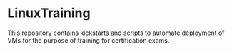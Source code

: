 # LinuxTraining
This repository contains kickstarts and scripts to automate deployment of VMs for the purpose of training for certification exams.
